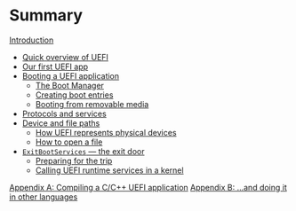 # Summary

[Introduction](./introduction.md)

- [Quick overview of UEFI]()
- [Our first UEFI app]()
- [Booting a UEFI application]()
  - [The Boot Manager]()
  - [Creating boot entries]()
  - [Booting from removable media]()
- [Protocols and services]()
- [Device and file paths]()
  - [How UEFI represents physical devices]()
  - [How to open a file]()
- [`ExitBootServices` — the exit door]()
  - [Preparing for the trip]()
  - [Calling UEFI runtime services in a kernel]()

[Appendix A: Compiling a C/C++ UEFI application]()
[Appendix B: ...and doing it in other languages]()
